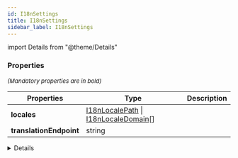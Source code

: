 ```yaml
---
id: I18nSettings
title: I18nSettings
sidebar_label: I18nSettings
---
```


import Details from "@theme/Details"




### Properties

<font size="2"><i>(Mandatory properties are in bold)</i></font>

| Properties | Type | Description |
| --------- | ---- | ----------- |
| **locales** | [I18nLocalePath](/framework-api/interfaces/I18nLocalePath.md) \| [I18nLocaleDomain](/framework-api/interfaces/I18nLocaleDomain.md)[] |  |
| **translationEndpoint** | string |  |


<Details summary={<summary><b>Additional properties for advanced use cases</b></summary>}><div>

| Properties | Type | Description |
| --------- | ---- | ----------- |
| defaultLocale | string |  |


</div></Details>